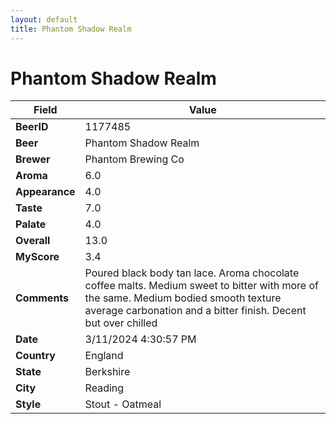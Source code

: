 ```yaml
---
layout: default
title: Phantom Shadow Realm
---
```


# Phantom Shadow Realm

| Field         | Value     |
|---------------|-----------|
| **BeerID** | 1177485 |
| **Beer** | Phantom Shadow Realm |
| **Brewer** | Phantom Brewing Co |
| **Aroma** | 6.0 |
| **Appearance** | 4.0 |
| **Taste** | 7.0 |
| **Palate** | 4.0 |
| **Overall** | 13.0 |
| **MyScore** | 3.4 |
| **Comments** | Poured black body tan lace. Aroma chocolate coffee malts. Medium sweet to bitter with more of the same. Medium bodied smooth texture average carbonation and a bitter finish. Decent but over chilled  |
| **Date** | 3/11/2024 4:30:57 PM |
| **Country** | England |
| **State** | Berkshire |
| **City** | Reading |
| **Style** | Stout - Oatmeal |
